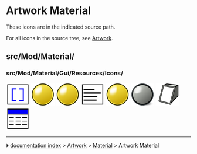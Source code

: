 # Artwork Material
These icons are in the indicated source path.

For all icons in the source tree, see [Artwork](Artwork.md).

## src/Mod/Material/

### src/Mod/Material/Gui/Resources/Icons/

 <img alt="" src=images/List.svg  style="width:64px;"> <img alt="" src=images/Materials_Edit.svg  style="width:64px;"> <img alt="" src=images/MaterialWorkbench.svg  style="width:64px;"> <img alt="" src=images/Multiline.svg  style="width:64px;"> <img alt="" src=images/Preferences-material.svg  style="width:64px;"> <img alt="" src=images/Preview-rendered.svg  style="width:64px;"> <img alt="" src=images/Preview-vector.svg  style="width:64px;"> <img alt="" src=images/Table.svg  style="width:64px;">



---
⏵ [documentation index](../README.md) > [Artwork](Category_Artwork.md) > [Material](Category_Material.md) > Artwork Material
